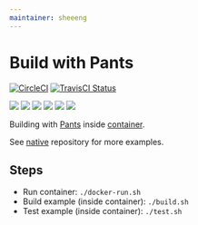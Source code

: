 ```yaml
---
maintainer: sheeeng
---
```


# Build with Pants

[![CircleCI](https://circleci.com/gh/Praqma/native-example-pants.png?style=shield&circle-token=df3dc5f6efbc2a267f7805f05a5e91d2878be9fd)](https://circleci.com/gh/Praqma/native-example-pants)
[![TravisCI Status](https://travis-ci.org/Praqma/native-example-pants.svg?branch=master)](https://travis-ci.org/Praqma/native-example-pants)

![](https://img.shields.io/github/stars/praqma/native-example-pants.svg)
![](https://img.shields.io/github/forks/praqma/native-example-pants.svg)
![](https://img.shields.io/github/watchers/praqma/native-example-pants.svg)
![](https://img.shields.io/github/tag/praqma/native-example-pants.svg)
![](https://img.shields.io/github/release/praqma/native-example-pants.svg)
![](https://img.shields.io/github/issues/praqma/native-example-pants.svg)

Building with [Pants](https://www.pantsbuild.org/) inside [container](https://hub.docker.com/r/praqma/native-pants/).

See [native](https://github.com/Praqma/native) repository for more examples.

## Steps

* Run container: `./docker-run.sh`
* Build example (inside container): `./build.sh`
* Test example (inside container): `./test.sh`

